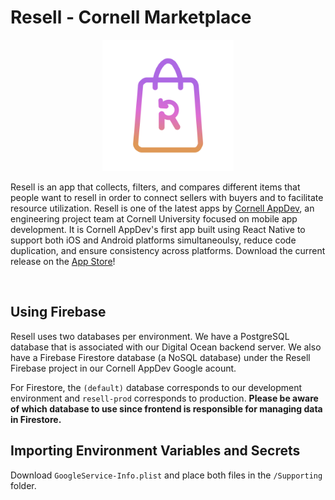 # Resell - Cornell Marketplace

<p align="center"><img src="https://github.com/cuappdev/assets/blob/master/app-icons/resell-icon.png" width=210 /></p>

Resell is an app that collects, filters, and compares different items that people want to resell in order to connect sellers with buyers and to facilitate resource utilization. Resell is one of the latest apps by [Cornell AppDev](http://cornellappdev.com), an engineering project team at Cornell University focused on mobile app development. It is Cornell AppDev's first app built using React Native to support both iOS and Android platforms simultaneoulsy, reduce code duplication, and ensure consistency across platforms. Download the current release on the [App Store](https://apps.apple.com/us/app/resell-cornell-marketplace/id1622452299)!

<br />

## Using Firebase

Resell uses two databases per environment. We have a PostgreSQL database that is associated with our Digital Ocean backend server. We also have a Firebase Firestore database (a NoSQL database) under the Resell Firebase project in our Cornell AppDev Google acount.

For Firestore, the `(default)` database corresponds to our development environment and `resell-prod` corresponds to production. **Please be aware of which database to use since frontend is responsible for managing data in Firestore.**

## Importing Environment Variables and Secrets

Download `GoogleService-Info.plist` and place both files in the `/Supporting` folder.

